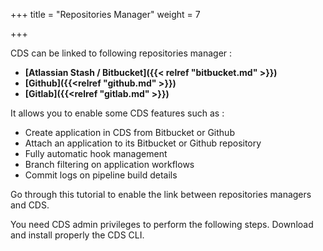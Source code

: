 +++
title = "Repositories Manager"
weight = 7

+++

CDS can be linked to following repositories manager :

 - **[Atlassian Stash / Bitbucket]({{< relref "bitbucket.md" >}})**
 - **[Github]({{<relref "github.md" >}})**
 - **[Gitlab]({{<relref "gitlab.md" >}})**

It allows you to enable some CDS features such as :

 - Create application in CDS from Bitbucket or Github
 - Attach an application to its Bitbucket or Github repository
 - Fully automatic hook management
 - Branch filtering on application workflows
 - Commit logs on pipeline build details

Go through this tutorial to enable the link between repositories managers and CDS.


You need CDS admin privileges to perform the following steps.
Download and install properly the CDS CLI.
